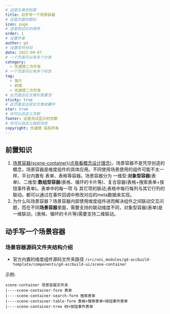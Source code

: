 ```yaml
---
# 这是文章的标题
title: 动手写一个场景容器
# 这是页面的图标
icon: page
# 这是侧边栏的顺序
order: 1
# 设置作者
author: gd
# 设置写作时间
date: 2022-09-07
# 一个页面可以有多个分类
category:
  - 优速搭二次开发
# 一个页面可以有多个标签
tag:
  - 简介
  - 前端
  - 优速搭二次开发
# 此页面会在文章列表置顶
sticky: true
# 此页面会出现在文章收藏中
star: true
# 你可以自定义页脚
footer: 这是测试显示的页脚
# 你可以自定义版权信息
copyright: 优速搭 版权所有
---
```


## 前置知识
1. [场景容器(scene-container)(点我看概念设计理念)](/zh/guide/intro.html#概念设计)，场景容器不是凭空创造的概念，场景容器是维度组件的具体应用。不同使用场景使用的组件可能不太一样，平台内置有 表单、表格等容器。场景容器分为 一维型:**对象型容器**(表单)、二维型:**数组型容器**(表格、循环的卡片等)、复合容器(表格+搜索表单+按钮事件表单)。表单中的每一项 与 其它项的联动;表格中每行每列与其它行列的联动。都可以通过在事件回调中修改对应的meta数据来实现。
2. 为什么叫场景容器？场景容器内部使用维度组件进而解决组件之间联动交互问题，而在不同**场景容器**里面，需要支持的联动维度不同，对象型容器(表单)是一维联动，(表格、循环的卡片等)需要支持二维联动。

## 动手写一个场景容器
### 场景容器源码文件夹结构介绍
* 官方内置的维度组件源码文件夹路径 `/src/uni_modules/gd-accbuild-template/components/gd-accbuild-ui/scene-container`

示例:
```
scene-container 场景容器文件夹
|----scene-container-form 表单
|----scene-container-search-form 搜索表单
|----scene-container-table-form 表格+搜索表单+按钮事件表单
|----scene-container-tree 树+按钮事件表单
```
